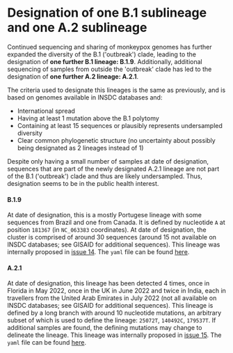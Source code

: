 # Designation of one B.1 sublineage and one A.2 sublineage

Continued sequencing and sharing of monkeypox genomes has further expanded the diversity of the B.1 ('outbreak') clade, leading to the designation of **one further B.1 lineage: B.1.9**. Additionally, additional sequencing of samples from outside the 'outbreak' clade has led to the designation of **one further A.2 lineage: A.2.1**.

The criteria used to designate this lineages is the same as previously, and is based on genomes available in INSDC databases and:

- International spread
- Having at least 1 mutation above the B.1 polytomy
- Containing at least 15 sequences or plausibly represents undersampled diversity
- Clear common phylogenetic structure (no uncertainty about possibly being designated as 2 lineages instead of 1)

Despite only having a small number of samples at date of designation, sequences that are part of the newly designated A.2.1 lineage are not part of the B.1 ('outbreak') clade and thus are likely undersampled. Thus, designation seems to be in the public health interest.

#### B.1.9

At date of designation, this is a mostly Portugese lineage with some sequences from Brazil and one from Canada. It is defined by nucleotide `A` at position `181367` (in `NC_063383` coordinates). At date of designation, the cluster is comprised of around 30 sequences (around 15 not available on INSDC databases; see GISAID for additional sequences).
This lineage was internally proposed in [issue 14](https://github.com/mpxv-lineages/lineage-designation/issues/14).
The `yaml` file can be found [here](../lineages/B.1.9.yml).

#### A.2.1

At date of designation, this lineage has been detected 4 times, once in Florida in May 2022, once in the UK in June 2022 and twice in India, each in travellers from the United Arab Emirates in July 2022 (not all available on INSDC databases; see GISAID for additional sequences).
This lineage is defined by a long branch with around 10 nucleotide mutations, an arbitrary subset of which is used to define the lineage: `25072T`, `140492C`, `179537T`.
If additional samples are found, the defining mutations may change to delineate the lineage.
This lineage was internally proposed in [issue 15](https://github.com/mpxv-lineages/lineage-designation/issues/15).
The `yaml` file can be found [here](../lineages/A.2.1.yml).

